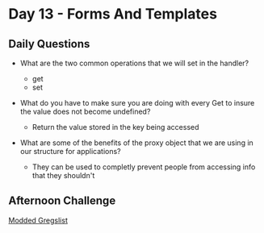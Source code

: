 # Day 13 - Forms And Templates

## Daily Questions
- What are the two common operations that we will set in the handler?
    - get
    - set

- What do you have to make sure you are doing with every Get to insure the value does not become undefined?
    - Return the value stored in the key being accessed

- What are some of the benefits of the proxy object that we are using in our structure for applications?
    - They can be used to completly prevent people from accessing info that they shouldn't

## Afternoon Challenge
[Modded Gregslist](https://github.com/Jo-nathanWright/gregslist-mvc)